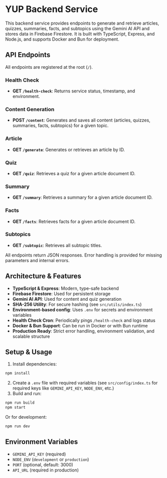 # YUP Backend Service

This backend service provides endpoints to generate and retrieve articles, quizzes, summaries, facts, and subtopics using the Gemini AI API and stores data in Firebase Firestore. It is built with TypeScript, Express, and Node.js, and supports Docker and Bun for deployment.

## API Endpoints

All endpoints are registered at the root (`/`).

### Health Check

- **GET `/health-check`**: Returns service status, timestamp, and environment.

### Content Generation

- **POST `/content`**: Generates and saves all content (articles, quizzes, summaries, facts, subtopics) for a given topic.

### Article

- **GET `/generate`**: Generates or retrieves an article by ID.

### Quiz

- **GET `/quiz`**: Retrieves a quiz for a given article document ID.

### Summary

- **GET `/summary`**: Retrieves a summary for a given article document ID.

### Facts

- **GET `/facts`**: Retrieves facts for a given article document ID.

### Subtopics

- **GET `/subtopic`**: Retrieves all subtopic titles.

All endpoints return JSON responses. Error handling is provided for missing parameters and internal errors.

## Architecture & Features

- **TypeScript & Express**: Modern, type-safe backend
- **Firebase Firestore**: Used for persistent storage
- **Gemini AI API**: Used for content and quiz generation
- **SHA-256 Utility**: For secure hashing (see `src/utils/index.ts`)
- **Environment-based config**: Uses `.env` for secrets and environment variables
- **Health Check Cron**: Periodically pings `/health-check` and logs status
- **Docker & Bun Support**: Can be run in Docker or with Bun runtime
- **Production Ready**: Strict error handling, environment validation, and scalable structure

## Setup & Usage

1. Install dependencies:

```sh
npm install
```

2. Create a `.env` file with required variables (see `src/config/index.ts` for required keys like `GEMINI_API_KEY`, `NODE_ENV`, etc.)
3. Build and run:

```sh
npm run build
npm start
```

Or for development:

```sh
npm run dev
```

## Environment Variables

- `GEMINI_API_KEY` (required)
- `NODE_ENV` (`development` or `production`)
- `PORT` (optional, default: 3000)
- `API_URL` (required in production)


